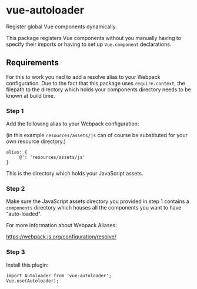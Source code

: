 # vue-autoloader

Register global Vue components dynamically.

This package registers Vue components without you manually having to specify their imports or having to set up `Vue.component`
declarations.

## Requirements

For this to work you ned to add a resolve alias to your Webpack configuration. Due to the fact that this package
uses `require.context`, the filepath to the directory which holds your components directory
needs to be known at build time.

### Step 1

Add the following alias to your Webpack configuration: 

(in this example `resources/assets/js` can of course be substituted for your own resource directory.)

```
alias: {
    '@': 'resources/assets/js'
}
```

This is the directory which holds your JavaScript assets.

### Step 2

Make sure the JavaScript assets directory you provided in step 1 contains a `components` directory which houses all the
components you want to have "auto-loaded".

For more information about Webpack Aliases:


https://webpack.js.org/configuration/resolve/

### Step 3

Install this plugin:

```
import Autoloader from 'vue-autoloader';
Vue.use(Autoloader);
```
